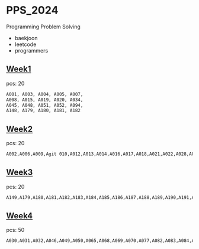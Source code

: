 # PPS_2024
Programming Problem Solving
- baekjoon
- leetcode
- programmers

## [Week1](src/week1)
pcs: 20
```txt
A001, A003, A004, A005, A007,
A008, A015, A019, A020, A034,
A045, A048, A051, A052, A094,
A148, A179, A180, A181, A182
```
## [Week2](src/week2)
pcs: 20
```txt
A002,A006,A009,Agit 010,A012,A013,A014,A016,A017,A018,A021,A022,A028,A029,A033,A035,A047,A053,A066,A081
```

## [Week3](src/week3)
pcs: 20
```txt
A149,A179,A180,A181,A182,A183,A184,A185,A186,A187,A188,A189,A190,A191,A192,A193,A194,A195,A196,A197
```

## [Week4](src/week4)
pcs: 50
```txt
A030,A031,A032,A046,A049,A050,A065,A068,A069,A070,A077,A082,A083,A084,A085,A086,A104,A105,A106,A107,A108,A109,A110,A111,A112,A113,A123,A124,A125,A126,A127,A128,A129,A130,A131,A132,A135,A136,A137,A138,A139,A150,A151,A152,A153,A154,A155,A156,A157,A178
```